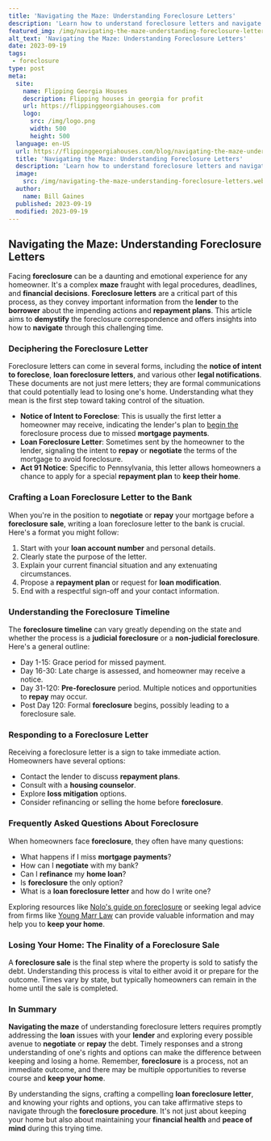 ```yaml
---
title: 'Navigating the Maze: Understanding Foreclosure Letters'
description: 'Learn how to understand foreclosure letters and navigate the complex process. Gain insights into foreclosure procedures and stay informed.'
featured_img: /img/navigating-the-maze-understanding-foreclosure-letters.webp
alt_text: 'Navigating the Maze: Understanding Foreclosure Letters'
date: 2023-09-19
tags:
 - foreclosure
type: post
meta:
  site:
    name: Flipping Georgia Houses
    description: Flipping houses in georgia for profit
    url: https://flippinggeorgiahouses.com
    logo:
      src: /img/logo.png
      width: 500
      height: 500
  language: en-US
  url: https://flippinggeorgiahouses.com/blog/navigating-the-maze-understanding-foreclosure-letters
  title: 'Navigating the Maze: Understanding Foreclosure Letters'
  description: 'Learn how to understand foreclosure letters and navigate the complex process. Gain insights into foreclosure procedures and stay informed.'
  image:
    src: /img/navigating-the-maze-understanding-foreclosure-letters.webp
  author:
    name: Bill Gaines
  published: 2023-09-19
  modified: 2023-09-19
---
```



## Navigating the Maze: Understanding Foreclosure Letters

Facing **foreclosure** can be a daunting and emotional experience for any homeowner. It's a complex **maze** fraught with legal procedures, deadlines, and **financial decisions**. **Foreclosure letters** are a critical part of this process, as they convey important information from the **lender** to the **borrower** about the impending actions and **repayment plans**. This article aims to **demystify** the foreclosure correspondence and offers insights into how to **navigate** through this challenging time.

### Deciphering the Foreclosure Letter

Foreclosure letters can come in several forms, including the **notice of intent to foreclose**, **loan foreclosure letters**, and various other **legal notifications**. These documents are not just mere letters; they are formal communications that could potentially lead to losing one's home. Understanding what they mean is the first step toward taking control of the situation.
  - **Notice of Intent to Foreclose**: This is usually the first letter a homeowner may receive, indicating the lender's plan to [begin   the  ](https://flippinggeorgiahouses.com/blog/rebuilding-after-foreclosure-steps-towards-financial-recovery)foreclosure process due to missed **mortgage payments**.
  - **Loan Foreclosure Letter**: Sometimes sent by the homeowner to the lender, signaling the intent to **repay** or **negotiate** the terms of the mortgage to avoid foreclosure.
  - **Act 91 Notice**: Specific to Pennsylvania, this letter allows homeowners a chance to apply for a special **repayment plan** to **keep their home**.

### Crafting a Loan Foreclosure Letter to the Bank

When you're in the position to **negotiate** or **repay** your mortgage before a **foreclosure sale**, writing a loan foreclosure letter to the bank is crucial. Here's a format you might follow:

1. Start with your **loan account number** and personal details.
2. Clearly state the purpose of the letter.
3. Explain your current financial situation and any extenuating circumstances.
4. Propose a **repayment plan** or request for **loan modification**.
5. End with a respectful sign-off and your contact information.

### Understanding the Foreclosure Timeline

The **foreclosure timeline** can vary greatly depending on the state and whether the process is a **judicial foreclosure** or a **non-judicial foreclosure**. Here's a general outline:
  - Day 1-15: Grace period for missed payment.
  - Day 16-30: Late charge is assessed, and homeowner may receive a notice.
  - Day 31-120: **Pre-foreclosure** period. Multiple notices and opportunities to **repay** may occur.
  - Post Day 120: Formal **foreclosure** begins, possibly leading to a foreclosure sale.

### Responding to a Foreclosure Letter

Receiving a foreclosure letter is a sign to take immediate action. Homeowners have several options:
  - Contact the lender to discuss **repayment plans**.
  - Consult with a **housing counselor**.
  - Explore **loss mitigation** options.
  - Consider refinancing or selling the home before **foreclosure**.

### Frequently Asked Questions About Foreclosure

When homeowners face **foreclosure**, they often have many questions:
  - What happens if I miss **mortgage payments**?
  - How can I **negotiate** with my bank?
  - Can I **refinance** my **home loan**?
  - Is **foreclosure** the only option?
  - What is a **loan foreclosure letter** and how do I write one?
  
Exploring resources like [Nolo's guide on foreclosure](https://www.nolo.com/legal-encyclopedia/free-books/foreclosure-book/chapter9-3.html) or seeking legal advice from firms like [Young Marr Law](https://www.youngmarrlaw.com/what-is-the-act-91-notice-of-foreclosure-in-pennsylvania/) can provide valuable information and may help you to **keep your home**.

### Losing Your Home: The Finality of a Foreclosure Sale

A **foreclosure sale** is the final step where the property is sold to satisfy the debt. Understanding this process is vital to either avoid it or prepare for the outcome. Times vary by state, but typically homeowners can remain in the home until the sale is completed.

### In Summary

**Navigating the maze** of understanding foreclosure letters requires promptly addressing the **loan** issues with your **lender** and exploring every possible avenue to **negotiate** or **repay** the debt. Timely responses and a strong understanding of one's rights and options can make the difference between keeping and losing a home. Remember, **foreclosure** is a process, not an immediate outcome, and there may be multiple opportunities to reverse course and **keep your home**.

By understanding the signs, crafting a compelling **loan foreclosure letter**, and knowing your rights and options, you can take affirmative steps to navigate through the **foreclosure procedure**. It's not just about keeping your home but also about maintaining your **financial health** and **peace of mind** during this trying time.